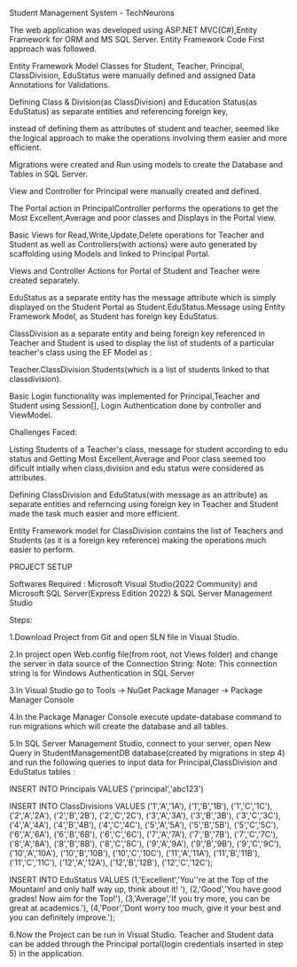 Student Management System - TechNeurons


The web application was developed using ASP.NET MVC(C#),Entity Framework for ORM and MS SQL Server.
Entity Framework Code First approach was followed.


Entity Framework Model Classes for Student, Teacher, Principal, ClassDivision, EduStatus were manually defined and assigned Data Annotations for Validations.

Defining Class & Division(as ClassDivision) and Education Status(as EduStatus) as separate entities and referencing foreign key, 

instead of defining them as attributes of student and teacher, seemed like the logical approach to make the operations involving them easier and more efficient.

Migrations were created and Run using models to create the Database and Tables in SQL Server.

View and Controller for Principal were manually created and defined. 

The Portal action in PrincipalController performs the operations to get the Most Excellent,Average and poor classes and Displays in the Portal view.

Basic Views for Read,Write,Update,Delete operations for Teacher and Student as well as Controllers(with actions) were auto generated by scaffolding using Models and linked to Principal Portal.

Views and Controller Actions for Portal of Student and Teacher were created separately.

EduStatus as a separate entity has the message attribute which is simply displayed on the Student Portal as Student.EduStatus.Message using Entity Framework Model, as Student has foreign key EduStatus.

ClassDivision as a separate entity and being foreign key referenced in Teacher and Student is used to display the list of students of a particular teacher's class using the EF Model as : 

Teacher.ClassDivision.Students(which is a list of students linked to that classdivision).

Basic Login functionality was implemented for Principal,Teacher and Student using Session[], Login Authentication done by controller and ViewModel.


Challenges Faced:


Listing Students of a Teacher's class, message for student according to edu status and Getting Most Excellent,Average and Poor class seemed too dificult intially when class,division and edu status were considered as attributes.

Defining ClassDivision and EduStatus(with message as an attribute) as separate entities and referncing using foreign key in Teacher and Student made the task much easier and more efficient.

Entity Framework model for ClassDivision contains the list of Teachers and Students (as it is a foreign key reference) making the operations much easier to perform.


PROJECT SETUP

Softwares Required : Microsoft Visual Studio(2022 Community) and Microsoft SQL Server(Express Edition 2022) & SQL Server Management Studio

Steps:

1.Download Project from Git and open SLN file in Visual Studio.

2.In project open Web.config file(from root, not Views folder) and change the server in data source of the Connection String:
  <connectionStrings><add name="StudentManagementConnection" connectionString="data source=SUDPOOL-ASUSROG\SQLEXPRESS;Initial Catalog=StudentManagementDB;Persist Security Info=True;Integrated Security=True;" providerName="System.Data.SqlClient" /></connectionStrings>
  Note: This connection string is for Windows Authentication in SQL Server

3.In Visual Studio go to Tools -> NuGet Package Manager -> Package Manager Console

4.In the Package Manager Console execute update-database command to run migrations which will create the database and all tables.

5.In SQL Server Management Studio, connect to your server, open New Query in StudentManagementDB database(created by migrations in step 4) and run the following queries to input data for Principal,ClassDivision and EduStatus tables :

INSERT INTO Principals VALUES ('principal','abc123')

INSERT INTO ClassDivisions
VALUES
('1','A','1A'),
('1','B','1B'),
('1','C','1C'),
('2','A','2A'),
('2','B','2B'),
('2','C','2C'),
('3','A','3A'),
('3','B','3B'),
('3','C','3C'),
('4','A','4A'),
('4','B','4B'),
('4','C','4C'),
('5','A','5A'),
('5','B','5B'),
('5','C','5C'),
('6','A','6A'),
('6','B','6B'),
('6','C','6C'),
('7','A','7A'),
('7','B','7B'),
('7','C','7C'),
('8','A','8A'),
('8','B','8B'),
('8','C','8C'),
('9','A','9A'),
('9','B','9B'),
('9','C','9C'),
('10','A','10A'),
('10','B','10B'),
('10','C','10C'),
('11','A','11A'),
('11','B','11B'),
('11','C','11C'),
('12','A','12A'),
('12','B','12B'),
('12','C','12C');

INSERT INTO EduStatus
VALUES
(1,'Excellent','You''re at the Top of the Mountain! and only half way up, think about it! '),
(2,'Good','You have good grades! Now aim for the Top!'),
(3,'Average','If you try more, you can be great at academics.'),
(4,'Poor','Dont worry too much, give it your best and you can definitely improve.');


6.Now the Project can be run in Visual Studio. Teacher and Student data can be added through the Principal portal(login credentials inserted in step 5) in the application.


